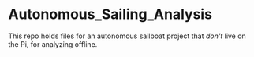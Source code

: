 # Autonomous_Sailing_Analysis
This repo holds files for an autonomous sailboat project that *don't* live on the Pi, for analyzing offline.
